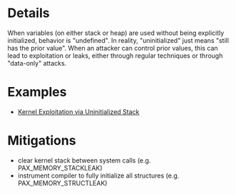 # Details

When variables (on either stack or heap) are used without being
explicitly initialized, behavior is "undefined". In reality,
"uninitialized" just means "still has the prior value". When an attacker
can control prior values, this can lead to exploitation or leaks, either
through regular techniques or through "data-only" attacks.

# Examples

  - [Kernel Exploitation via Uninitialized
    Stack](https://outflux.net/slides/2011/defcon/kernel-exploitation.pdf)

# Mitigations

  - clear kernel stack between system calls (e.g.
    PAX_MEMORY_STACKLEAK)
  - instrument compiler to fully initialize all structures (e.g.
    PAX_MEMORY_STRUCTLEAK)